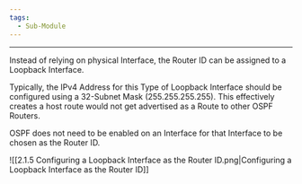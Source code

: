 ```yaml
---
tags:
  - Sub-Module
---
```


---
Instead of relying on physical Interface, the Router ID can be assigned to a Loopback Interface.

Typically, the IPv4 Address for this Type of Loopback Interface should be configured using a 32-Subnet Mask (255.255.255.255).
This effectively creates a host route would not get advertised as a Route to other OSPF Routers.

OSPF does not need to be enabled on an Interface for that Interface to be chosen as the Router ID.

![[2.1.5 Configuring a Loopback Interface as the Router ID.png|Configuring a Loopback Interface as the Router ID]]